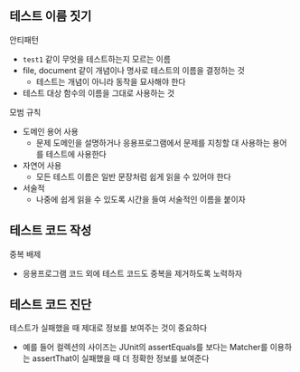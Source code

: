 ## 테스트 이름 짓기
안티패턴
- `test1` 같이 무엇을 테스트하는지 모르는 이름
- file, document 같이 개념이나 명사로 테스트의 이름을 결정하는 것
   - 테스트는 개념이 아니라 동작을 묘사해야 한다
- 테스트 대상 함수의 이름을 그대로 사용하는 것

모범 규칙
- 도메인 용어 사용
   - 문제 도메인을 설명하거나 응용프로그램에서 문제를 지칭할 대 사용하는 용어를 테스트에 사용한다
- 자연어 사용
   - 모든 테스트 이름은 일반 문장처럼 쉽게 읽을 수 있어야 한다
- 서술적
   - 나중에 쉽게 읽을 수 있도록 시간을 들여 서술적인 이름을 붙이자

## 테스트 코드 작성
중복 배제
- 응용프로그램 코드 외에 테스트 코드도 중복을 제거하도록 노력하자

## 테스트 코드 진단
테스트가 실패했을 때 제대로 정보를 보여주는 것이 중요하다
- 예를 들어 컬렉션의 사이즈는 JUnit의 assertEquals를 보다는 Matcher를 이용하는 assertThat이 실패했을 때 더 정확한 정보를 보여준다